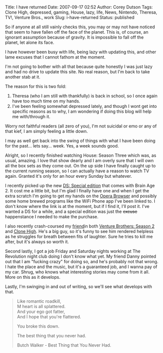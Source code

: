 Title: I have returned
Date: 2007-09-17 02:52
Author: Corey Dutson
Tags: Clone High, depressed, gaming, House, lazy, life, News, Nintendo, Theresa, TV!, Venture Bros., work
Slug: i-have-returned
Status: published

So if anyone at all still vainly checks this, you may or may not have
noticed that seem to have fallen off the face of the planet. This is, of
course, an ignorant assumption because of gravity. It is impossible to
fall off the planet, let alone its face.

I have however been busy with life, being lazy with updating this, and
other lame excuses that I cannot fathom at the moment.

I'm not going to bother with all that because quite honestly I was just
lazy and had no drive to update this site. No real reason, but I'm back
to take another stab at it.

The reason for this is two fold:

1.  Theresa (who I am still with thankfully) is back in school, so I
    once again have too much time on my hands.
2.  I've been feeling somewhat depressed lately, and though I wont get
    into specific reasons as to why, I am wondering if doing this blog
    will help me with/through it.

Worry not faithful readers (all zero of you), I'm not suicidal or emo or
any of that kief, I am simply feeling a little down.

I may as well get back into the swing of things with what I have been
doing for the past... lets say... week. Yes, a week sounds good.

Alright, so I recently finished watching House: Season Three which was,
as usual, amazing. I love that show dearly and I am overly sure that I
will own all the box sets as they come out. On the up side I have
finally caught up to the current running season, so I can actually have
a reason to watch TV again. Granted it's only for an hour every Sunday
but whatever.

<span><!--adsense#smallboxright--></span>

I recently picked up the new [DS: Special
edition](http://www.1up.com/do/newsStory?cId=3161430 "DS: Special Edition")
that comes with Brain Age 2. It cost me a little bit, but I'm glad I
finally have one and when I get the extra scratch I'm going to get my
hands on the [Opera
Browser](http://en.wikipedia.org/wiki/Nintendo_DS_Browser "Opera Browser")
and possibly some home brewed programs like the WiFi Phone app I've been
linked to. I don't know where the link is at the moment, but if I find
it, I'll post it. I've wanted a DS for a while, and a special edition
was just the ~~excuse~~ happenstance I needed to make the purchase.

I also recently crash-coursed my
[friend](http://www.danielkukwa.com/ "Dopplegangland")in both [Venture
Brothers: Season
2](http://www.adultswim.com/shows/venturebros/ "Venture Brothers: Season 2")
and [Clone High](http://www.clone-high.com/ "Clone High"). He's a big
guy, so it's funny to see him rendered helpless as he struggles for
breath between fits of laughter. Sure he tries to kill me after, but
it's always so worth it.

Second lastly, I got a job Friday and Saturday nights working at The
Revolution night club doing I don't know what yet. My friend Danny
pointed out that I am "fucking crazy" for doing so, and he's probably
not that wrong. I hate the place and the music, but it's a guaranteed
job, and I wanna pay of my car. Shrug, who knows what interesting
stories may come from it all. More on this as it develops.

Lastly, I'm swinging in and out of writing, so we'll see what develops
with that.

> Like romantic roadkill,  
>  M heart is all splattered.  
>  And your ego got fatter,  
>  And I hope that you're flattered.
>
> You broke this down.
>
> The best thing that you never had.
>
> Butch Walker - Best Thing that You Never Had.
